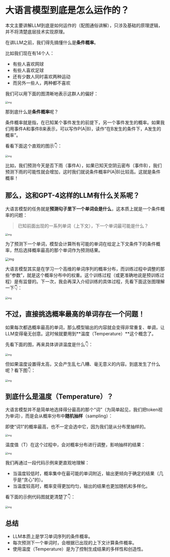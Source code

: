 # 大语言模型到底是怎么运作的？

本文主要讲解LLM到底是如何运作的（配图通俗讲解），只涉及基础的原理逻辑，并不将清楚底层技术实现原理。

在讲LLM之前，我们得先搞懂什么是**条件概率**。

比如我们现在有14个人：

- 有些人喜欢网球
- 有些人喜欢足球
- 还有少数人同时喜欢两种运动
- 而另外一些人，两种都不喜欢

我们可以用下面的图清晰地表示这群人的偏好：

<img src="https://baoyu.io/uploads/2025-07-11-GvUMH4AaYAAEube.png" alt="img" style="zoom:50%;" />

那到底什么是**条件概率**呢？

条件概率就是指，在已知某个事件发生的前提下，另一个事件发生的概率。如果我们用事件A和事件B来表示，可以写作P(A|B)，读作“在B发生的条件下，A发生的概率”。

看看下面这个直观的图示👇：

<img src="https://baoyu.io/uploads/2025-07-11-GvUMIyVaYAAK7KY.jpg" alt="img" style="zoom:50%;" />

比如，我们预测今天是否下雨（事件A），如果已知天空阴云密布（事件B），我们预测下雨的可能性就会增加，这时我们就说条件概率P(A|B)比较高。这就是条件概率！

## 那么，这和GPT-4这样的LLM有什么关系呢？

大语言模型的任务就是**预测句子里下一个单词会是什么**，这本质上就是一个条件概率的问题：

> 已知前面出现的一系列单词（上下文），下一个单词最可能是什么？

<img src="https://baoyu.io/uploads/2025-07-11-GvUMKc9bAAACSyf.png" alt="img" style="zoom:50%;" />

为了预测下一个单词，模型会计算所有可能的单词在给定上下文条件下的条件概率，然后选择概率最高的那个单词作为预测结果。

<img src="https://baoyu.io/uploads/2025-07-11-GvUMLYlaYAECxW-.png" alt="img" style="zoom:68%;" />

大语言模型其实是在学习一个高维的单词序列的概率分布，而训练过程中调整的那些“参数”，就是这个概率分布中的权重。这个训练过程（或更准确地说是预训练过程）是有监督的。下一次，我会再深入介绍训练的具体过程，先看下面这张图理解一下👇：

<img src="https://baoyu.io/uploads/2025-07-11-GvUMMT5aYAEcQBL.jpg" alt="img" style="zoom:50%;" />

## 不过，直接挑选概率最高的单词存在一个问题！

如果每次都选概率最高的单词，那么模型输出的内容就会变得非常重复、单调，让LLM变得毫无创意。这时候就要用到**温度（Temperature）**这个概念了。

先看下面的图，再来具体讲讲温度是什么👇：

<img src="https://baoyu.io/uploads/2025-07-11-GvUMNWfaYAAmOGa.jpg" alt="img" style="zoom:50%;" />

但如果温度设置得太高，又会产生乱七八糟、毫无意义的内容。到底发生了什么呢？看下图👇：

<img src="https://baoyu.io/uploads/2025-07-11-GvUMOU-a0AA6sdE.jpg" alt="img" style="zoom:50%;" />

## 到底什么是温度（Temperature）？

大语言模型并不是简单地选择得分最高的那个“词”（为简单起见，我们把token视为单词），而是会从概率分布中**随机抽样**（sampling）：

即使“词1”的概率最高，也不一定会选中它，因为我们是从分布里抽样的。

<img src="https://baoyu.io/uploads/2025-07-11-GvUMPRea4AA8rDd.jpg" alt="img" style="zoom:50%;" />

温度值（T）在这个过程中，会对概率分布进行调整，影响抽样的结果：

<img src="https://baoyu.io/uploads/2025-07-11-GvUMQOdaYAAB1Vn.jpg" alt="img" style="zoom:50%;" />

我们再通过一段代码示例来更直观地理解：

- 当温度较低时，概率集中在最可能的单词附近，输出更倾向于确定的结果（几乎是“贪心”的）。
- 当温度较高时，概率变得更加均匀，输出的结果也更加随机和多样化。

看下面的示例代码图就更清楚了👇：

<img src="https://baoyu.io/uploads/2025-07-11-GvUMRKLaYAAZRu4.jpg" alt="img" style="zoom:50%;" />



## 总结

- LLM本质上是学习单词序列的条件概率。
- 每次预测下一个单词时，会根据已出现的上下文计算条件概率。
- 使用温度（Temperature）是为了控制生成结果的多样性和创造性。